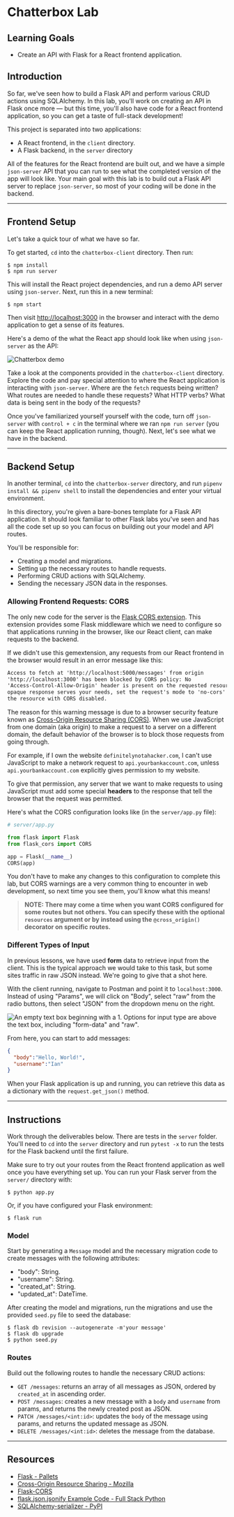 # Chatterbox Lab

## Learning Goals

- Create an API with Flask for a React frontend application.

## Introduction

So far, we've seen how to build a Flask API and perform various CRUD actions
using SQLAlchemy. In this lab, you'll work on creating an API in Flask once
more — but this time, you'll also have code for a React frontend application, so
you can get a taste of full-stack development!

This project is separated into two applications:

- A React frontend, in the `client` directory.
- A Flask backend, in the `server` directory

All of the features for the React frontend are built out, and we have a simple
`json-server` API that you can run to see what the completed version of the app
will look like. Your main goal with this lab is to build out a Flask API
server to replace `json-server`, so most of your coding will be done in the
backend.

***

## Frontend Setup

Let's take a quick tour of what we have so far.

To get started, `cd` into the `chatterbox-client` directory. Then run:

```console
$ npm install
$ npm run server
```

This will install the React project dependencies, and run a demo API server
using `json-server`. Next, run this in a new terminal:

```console
$ npm start
```

Then visit [http://localhost:3000](http://localhost:3000) in the browser and
interact with the demo application to get a sense of its features.

Here's a demo of the what the React app should look like when using
`json-server` as the API:

![Chatterbox demo](https://curriculum-content.s3.amazonaws.com/phase-3/chatterbox-Flask-react-lab/chatterbox-demo.gif)

Take a look at the components provided in the `chatterbox-client` directory.
Explore the code and pay special attention to where the React application is
interacting with `json-server`. Where are the `fetch` requests being written?
What routes are needed to handle these requests? What HTTP verbs? What data is
being sent in the body of the requests?

Once you've familiarized yourself yourself with the code, turn off `json-server`
with `control + c` in the terminal where we ran `npm run server` (you can keep
the React application running, though). Next, let's see what we have in the
backend.

***

## Backend Setup

In another terminal, `cd` into the `chatterbox-server` directory, and run
`pipenv install && pipenv shell` to install the dependencies and enter your
virtual environment.

In this directory, you're given a bare-bones template for a Flask API
application. It should look familiar to other Flask labs you've seen and has
all the code set up so you can focus on building out your model and API routes.

You'll be responsible for:

- Creating a model and migrations.
- Setting up the necessary routes to handle requests.
- Performing CRUD actions with SQLAlchemy.
- Sending the necessary JSON data in the responses.

### Allowing Frontend Requests: CORS

The only new code for the server is the [Flask CORS extension][flask-cors]. This
extension provides some Flask middleware which we need to configure so that
applications running in the browser, like our React client, can make requests to
the backend.

If we didn't use this gemextension, any requests from our React frontend in the
browser would result in an error message like this:

```txt
Access to fetch at 'http://localhost:5000/messages' from origin
'http://localhost:3000' has been blocked by CORS policy: No
'Access-Control-Allow-Origin' header is present on the requested resource. If an
opaque response serves your needs, set the request's mode to 'no-cors' to fetch
the resource with CORS disabled.
```

The reason for this warning message is due to a browser security feature known as
[Cross-Origin Resource Sharing (CORS)][cors mdn]. When we use JavaScript from
one domain (aka origin) to make a request to a server on a different domain, the
default behavior of the browser is to block those requests from going through.

For example, if I own the website `definitelynotahacker.com`, I can't use
JavaScript to make a network request to `api.yourbankaccount.com`, unless
`api.yourbankaccount.com` explicitly gives permission to my website.

To give that permission, any server that we want to make requests to using
JavaScript must add some special **headers** to the response that tell the
browser that the request was permitted.

Here's what the CORS configuration looks like (in the `server/app.py` file):

```py
# server/app.py

from flask import Flask
from flask_cors import CORS

app = Flask(__name__)
CORS(app)

```

You don't have to make any changes to this configuration to complete this lab,
but CORS warnings are a very common thing to encounter in web development, so
next time you see them, you'll know what this means!

> **NOTE: There may come a time when you want CORS configured for some routes
> but not others. You can specify these with the optional `resources` argument
> or by instead using the `@cross_origin()` decorator on specific routes.**

### Different Types of Input

In previous lessons, we have used **form** data to retrieve input from the
client. This is the typical approach we would take to this task, but some sites
traffic in raw JSON instead. We're going to give that a shot here.

With the client running, navigate to Postman and point it to `localhost:3000`.
Instead of using "Params", we will click on "Body", select "raw" from the radio
buttons, then select "JSON" from the dropdown menu on the right.

![An empty text box beginning with a 1. Options for input type are above the
text box, including "form-data" and "raw".](
    https://curriculum-content.s3.amazonaws.com/python/raw-json-postman.png)

From here, you can start to add messages:

```json
{
  "body":"Hello, World!",
  "username":"Ian"
}
```

When your Flask application is up and running, you can retrieve this data as a
dictionary with the `request.get_json()` method.

***

## Instructions

Work through the deliverables below. There are tests in the `server`
folder. You'll need to `cd` into the `server` directory and run
`pytest -x` to run the tests for the Flask backend until the first failure.

Make sure to try out your routes from the React frontend application as well
once you have everything set up. You can run your Flask server from the
`server/` directory with:

```console
$ python app.py
```

Or, if you have configured your Flask environment:

```console
$ flask run
```

### Model

Start by generating a `Message` model and the necessary migration code to create
messages with the following attributes:

- "body": String.
- "username": String.
- "created_at": String.
- "updated_at": DateTime.

After creating the model and migrations, run the migrations and use the provided
`seed.py` file to seed the database:

```console
$ flask db revision --autogenerate -m'your message'
$ flask db upgrade
$ python seed.py
```

### Routes

Build out the following routes to handle the necessary CRUD actions:

- `GET /messages`: returns an array of all messages as JSON, ordered by
  `created_at` in ascending order.
- `POST /messages`: creates a new message with a `body` and `username` from
  params, and returns the newly created post as JSON.
- `PATCH /messages/<int:id>`: updates the `body` of the message using params,
  and returns the updated message as JSON.
- `DELETE /messages/<int:id>`: deletes the message from the database.

***

## Resources

- [Flask - Pallets](https://flask.palletsprojects.com/en/2.2.x/)
- [Cross-Origin Resource Sharing - Mozilla][cors mdn]
- [Flask-CORS][flask-cors]
- [flask.json.jsonify Example Code - Full Stack Python](https://www.fullstackpython.com/flask-json-jsonify-examples.html)
- [SQLAlchemy-serializer - PyPI](https://pypi.org/project/SQLAlchemy-serializer/)

[cors mdn]: https://developer.mozilla.org/en-US/docs/Web/HTTP/CORS
[flask-cors]: https://flask-cors.readthedocs.io/en/latest/
